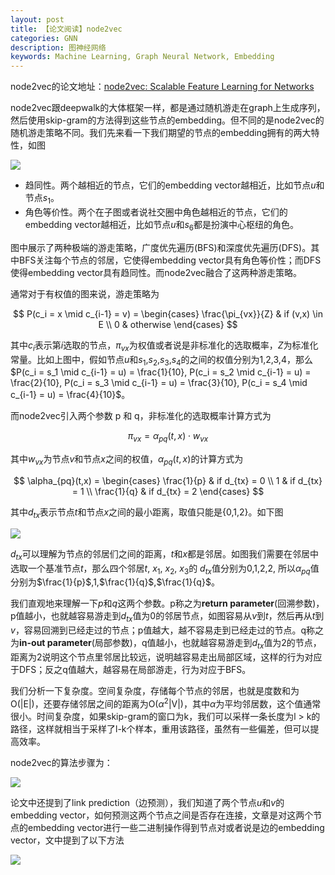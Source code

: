 ```yaml
---
layout: post    
title: 【论文阅读】node2vec
categories: GNN
description: 图神经网络
keywords: Machine Learning, Graph Neural Network, Embedding
---
```


node2vec的论文地址：[node2vec: Scalable Feature Learning for Networks](https://www.cs.toronto.edu/~vmnih/docs/dqn.pdf)

node2vec跟deepwalk的大体框架一样，都是通过随机游走在graph上生成序列，然后使用skip-gram的方法得到这些节点的embedding。但不同的是node2vec的随机游走策略不同。我们先来看一下我们期望的节点的embedding拥有的两大特性，如图

![](https://github.com/feedliu/feedliu.github.io/blob/master/images/blog/node2vec-graph.png?raw=true)

- 趋同性。两个越相近的节点，它们的embedding vector越相近，比如节点$u$和节点$s_1$。
- 角色等价性。两个在子图或者说社交圈中角色越相近的节点，它们的embedding vector越相近，比如节点$u$和$s_6$都是扮演中心枢纽的角色。

图中展示了两种极端的游走策略，广度优先遍历(BFS)和深度优先遍历(DFS)。其中BFS关注每个节点的邻居，它使得embedding vector具有角色等价性；而DFS使得embedding vector具有趋同性。而node2vec融合了这两种游走策略。

通常对于有权值的图来说，游走策略为

$$
P(c_i = x \mid c_{i-1} = v) = 
\begin{cases}
\frac{\pi_{vx}}{Z} & if (v,x) \in E \\
0 & otherwise
\end{cases}
$$

其中$c_i$表示第$i$选取的节点，$\pi_{vx}$为权值或者说是非标准化的选取概率，$Z$为标准化常量。比如上图中，假如节点$u$和$s_1$,$s_2$,$s_3$,$s_4$的之间的权值分别为1,2,3,4，那么$P(c_i = s_1 \mid c_{i-1} = u) = \frac{1}{10}, P(c_i = s_2 \mid c_{i-1} = u) = \frac{2}{10}, P(c_i = s_3 \mid c_{i-1} = u) = \frac{3}{10}, P(c_i = s_4 \mid c_{i-1} = u) = \frac{4}{10}$。

而node2vec引入两个参数 p 和 q，非标准化的选取概率计算方式为

$$\pi_{vx} = \alpha_{pq}(t,x) \cdot w_{vx}$$

其中$w_{vx}$为节点$v$和节点$x$之间的权值，$\alpha_{pq}(t,x)$的计算方式为

$$
\alpha_{pq}(t,x) = 
\begin{cases}
\frac{1}{p} & if d_{tx} = 0 \\
1 & if d_{tx} = 1 \\
\frac{1}{q} & if d_{tx} = 2
\end{cases}
$$

其中$d_{tx}$表示节点$t$和节点$x$之间的最小距离，取值只能是{0,1,2}。如下图

![](https://github.com/feedliu/feedliu.github.io/blob/master/images/blog/node2vec-random-walk.png?raw=true)

$d_{tx}$可以理解为节点的邻居们之间的距离，$t$和$x$都是邻居。如图我们需要在邻居中选取一个基准节点$t$，那么四个邻居$t$, $x_1$, $x_2$, $x_3$的 $d_{tx}$值分别为0,1,2,2, 所以$\alpha_{pq}$值分别为$\frac{1}{p}$,$1$,$\frac{1}{q}$,$\frac{1}{q}$。

我们直观地来理解一下$p$和$q$这两个参数。p称之为**return parameter**(回溯参数)，p值越小，也就越容易游走到$d_{tx}$值为0的邻居节点，如图容易从$v$到$t$，然后再从$t$到$v$，容易回溯到已经走过的节点；p值越大，越不容易走到已经走过的节点。q称之为**in-out parameter**(局部参数)，q值越小，也就越容易游走到$d_{tx}$值为2的节点，距离为2说明这个节点里邻居比较远，说明越容易走出局部区域，这样的行为对应于DFS；反之q值越大，越容易在局部游走，行为对应于BFS。

我们分析一下复杂度。空间复杂度，存储每个节点的邻居，也就是度数和为O(\|E\|)，还要存储邻居之间的距离为O($\alpha^2$\|V\|)，其中$\alpha$为平均邻居数，这个值通常很小。时间复杂度，如果skip-gram的窗口为k，我们可以采样一条长度为l > k的路径，这样就相当于采样了l-k个样本，重用该路径，虽然有一些偏差，但可以提高效率。

node2vec的算法步骤为：

![](https://github.com/feedliu/feedliu.github.io/blob/master/images/blog/node2vec-algorithm.png?raw=true)

论文中还提到了link prediction（边预测），我们知道了两个节点$u$和$v$的embedding vector，如何预测这两个节点之间是否存在连接，文章是对这两个节点的embedding vector进行一些二进制操作得到节点对或者说是边的embedding vector，文中提到了以下方法

![](https://github.com/feedliu/feedliu.github.io/blob/master/images/blog/node2vec-link-vec.png?raw=true)

